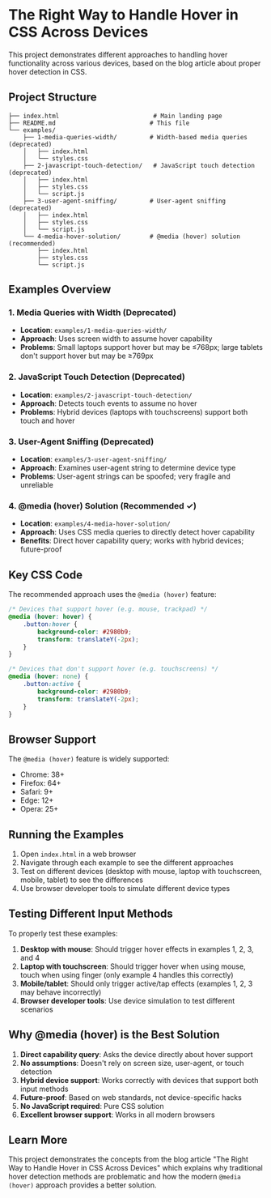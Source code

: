 # The Right Way to Handle Hover in CSS Across Devices

This project demonstrates different approaches to handling hover functionality across various devices, based on the blog article about proper hover detection in CSS.

## Project Structure

```
├── index.html                          # Main landing page
├── README.md                          # This file
└── examples/
    ├── 1-media-queries-width/         # Width-based media queries (deprecated)
    │   ├── index.html
    │   └── styles.css
    ├── 2-javascript-touch-detection/   # JavaScript touch detection (deprecated)
    │   ├── index.html
    │   ├── styles.css
    │   └── script.js
    ├── 3-user-agent-sniffing/         # User-agent sniffing (deprecated)
    │   ├── index.html
    │   ├── styles.css
    │   └── script.js
    └── 4-media-hover-solution/        # @media (hover) solution (recommended)
        ├── index.html
        ├── styles.css
        └── script.js
```

## Examples Overview

### 1. Media Queries with Width (Deprecated)

-   **Location**: `examples/1-media-queries-width/`
-   **Approach**: Uses screen width to assume hover capability
-   **Problems**: Small laptops support hover but may be ≤768px; large tablets don't support hover but may be ≥769px

### 2. JavaScript Touch Detection (Deprecated)

-   **Location**: `examples/2-javascript-touch-detection/`
-   **Approach**: Detects touch events to assume no hover
-   **Problems**: Hybrid devices (laptops with touchscreens) support both touch and hover

### 3. User-Agent Sniffing (Deprecated)

-   **Location**: `examples/3-user-agent-sniffing/`
-   **Approach**: Examines user-agent string to determine device type
-   **Problems**: User-agent strings can be spoofed; very fragile and unreliable

### 4. @media (hover) Solution (Recommended ✓)

-   **Location**: `examples/4-media-hover-solution/`
-   **Approach**: Uses CSS media queries to directly detect hover capability
-   **Benefits**: Direct hover capability query; works with hybrid devices; future-proof

## Key CSS Code

The recommended approach uses the `@media (hover)` feature:

```css
/* Devices that support hover (e.g. mouse, trackpad) */
@media (hover: hover) {
    .button:hover {
        background-color: #2980b9;
        transform: translateY(-2px);
    }
}

/* Devices that don't support hover (e.g. touchscreens) */
@media (hover: none) {
    .button:active {
        background-color: #2980b9;
        transform: translateY(-2px);
    }
}
```

## Browser Support

The `@media (hover)` feature is widely supported:

-   Chrome: 38+
-   Firefox: 64+
-   Safari: 9+
-   Edge: 12+
-   Opera: 25+

## Running the Examples

1. Open `index.html` in a web browser
2. Navigate through each example to see the different approaches
3. Test on different devices (desktop with mouse, laptop with touchscreen, mobile, tablet) to see the differences
4. Use browser developer tools to simulate different device types

## Testing Different Input Methods

To properly test these examples:

1. **Desktop with mouse**: Should trigger hover effects in examples 1, 2, 3, and 4
2. **Laptop with touchscreen**: Should trigger hover when using mouse, touch when using finger (only example 4 handles this correctly)
3. **Mobile/tablet**: Should only trigger active/tap effects (examples 1, 2, 3 may behave incorrectly)
4. **Browser developer tools**: Use device simulation to test different scenarios

## Why @media (hover) is the Best Solution

1. **Direct capability query**: Asks the device directly about hover support
2. **No assumptions**: Doesn't rely on screen size, user-agent, or touch detection
3. **Hybrid device support**: Works correctly with devices that support both input methods
4. **Future-proof**: Based on web standards, not device-specific hacks
5. **No JavaScript required**: Pure CSS solution
6. **Excellent browser support**: Works in all modern browsers

## Learn More

This project demonstrates the concepts from the blog article "The Right Way to Handle Hover in CSS Across Devices" which explains why traditional hover detection methods are problematic and how the modern `@media (hover)` approach provides a better solution.
